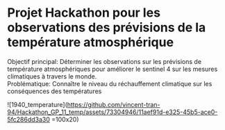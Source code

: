 # Projet Hackathon pour les observations des prévisions de la température atmosphérique

Objectif principal:  Déterminer les observations sur les prévisions de température atmosphériques pour améliorer le sentinel 4 sur les mesures climatiques à travers le monde. <br>
Problématique: Connaître le niveau du réchauffement climatique sur les conséquences des températures <br>

![1940_temperature](https://github.com/vincent-tran-94/Hackathon_GP_11_temp/assets/73304946/11aef91d-e325-45b5-ace0-5fc286dd3a30 =100x20)


